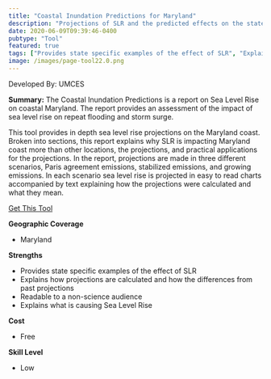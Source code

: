```yaml
---
title: "Coastal Inundation Predictions for Maryland"
description: "Projections of SLR and the predicted effects on the state of Maryland"
date: 2020-06-09T09:39:46-0400
pubtype: "Tool"
featured: true
tags: ["Provides state specific examples of the effect of SLR", "Explains how projections are calculated and how the differences from past projections", "Readable to a non-science audience", "Explains what is causing Sea Level Rise"]
image: /images/page-tool22.0.png
---
```

Developed By: UMCES

**Summary:** The Coastal Inundation Predictions is a report on Sea Level Rise on coastal Maryland. The report provides an assessment of the impact of sea level rise on repeat flooding and storm surge.

This tool provides in depth sea level rise projections on the Maryland coast. Broken into sections, this report explains why SLR is impacting Maryland coast more than other locations, the projections, and practical applications for the projections. In the report, projections are made in three different scenarios, Paris agreement emissions, stabilized emissions, and growing emissions. In each scenario sea level rise is projected in easy to read charts accompanied by text explaining how the projections were calculated and what they mean.

<a href="https://www.umces.edu/sea-level-rise-projections" target="_blank">Get This Tool</a>

__**Geographic Coverage**__
-  Maryland

__**Strengths**__
-  Provides state specific examples of the effect of SLR
-   Explains how projections are calculated and how the differences from past projections
-   Readable to a non-science audience
-   Explains what is causing Sea Level Rise

__**Cost**__
- Free

__**Skill Level**__
- Low
